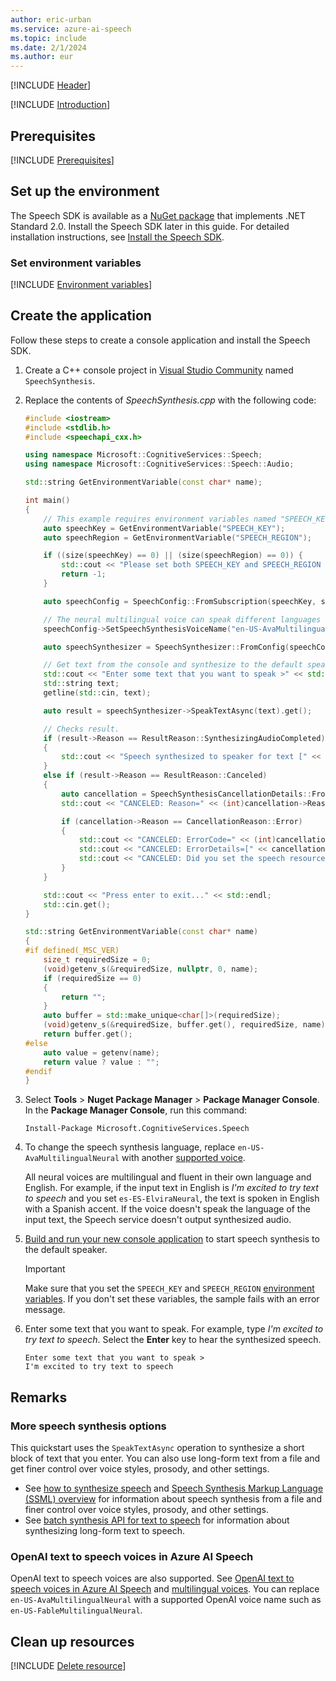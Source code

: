 ```yaml
---
author: eric-urban
ms.service: azure-ai-speech
ms.topic: include
ms.date: 2/1/2024
ms.author: eur
---
```


[!INCLUDE [Header](../../common/cpp.md)]

[!INCLUDE [Introduction](intro.md)]

## Prerequisites

[!INCLUDE [Prerequisites](../../common/azure-prerequisites.md)]

## Set up the environment

The Speech SDK is available as a [NuGet package](https://www.nuget.org/packages/Microsoft.CognitiveServices.Speech) that implements .NET Standard 2.0. Install the Speech SDK later in this guide. For detailed installation instructions, see [Install the Speech SDK](../../../quickstarts/setup-platform.md?pivots=programming-language-cpp).

### Set environment variables

[!INCLUDE [Environment variables](../../common/environment-variables.md)]

## Create the application

Follow these steps to create a console application and install the Speech SDK.

1. Create a C++ console project in [Visual Studio Community](https://visualstudio.microsoft.com/downloads/) named `SpeechSynthesis`.

1. Replace the contents of *SpeechSynthesis.cpp* with the following code:

    ```cpp
    #include <iostream> 
    #include <stdlib.h>
    #include <speechapi_cxx.h>

    using namespace Microsoft::CognitiveServices::Speech;
    using namespace Microsoft::CognitiveServices::Speech::Audio;

    std::string GetEnvironmentVariable(const char* name);

    int main()
    {
        // This example requires environment variables named "SPEECH_KEY" and "SPEECH_REGION"
        auto speechKey = GetEnvironmentVariable("SPEECH_KEY");
        auto speechRegion = GetEnvironmentVariable("SPEECH_REGION");

        if ((size(speechKey) == 0) || (size(speechRegion) == 0)) {
            std::cout << "Please set both SPEECH_KEY and SPEECH_REGION environment variables." << std::endl;
            return -1;
        }

        auto speechConfig = SpeechConfig::FromSubscription(speechKey, speechRegion);

        // The neural multilingual voice can speak different languages based on the input text.
        speechConfig->SetSpeechSynthesisVoiceName("en-US-AvaMultilingualNeural");

        auto speechSynthesizer = SpeechSynthesizer::FromConfig(speechConfig);

        // Get text from the console and synthesize to the default speaker.
        std::cout << "Enter some text that you want to speak >" << std::endl;
        std::string text;
        getline(std::cin, text);

        auto result = speechSynthesizer->SpeakTextAsync(text).get();

        // Checks result.
        if (result->Reason == ResultReason::SynthesizingAudioCompleted)
        {
            std::cout << "Speech synthesized to speaker for text [" << text << "]" << std::endl;
        }
        else if (result->Reason == ResultReason::Canceled)
        {
            auto cancellation = SpeechSynthesisCancellationDetails::FromResult(result);
            std::cout << "CANCELED: Reason=" << (int)cancellation->Reason << std::endl;

            if (cancellation->Reason == CancellationReason::Error)
            {
                std::cout << "CANCELED: ErrorCode=" << (int)cancellation->ErrorCode << std::endl;
                std::cout << "CANCELED: ErrorDetails=[" << cancellation->ErrorDetails << "]" << std::endl;
                std::cout << "CANCELED: Did you set the speech resource key and region values?" << std::endl;
            }
        }

        std::cout << "Press enter to exit..." << std::endl;
        std::cin.get();
    }

    std::string GetEnvironmentVariable(const char* name)
    {
    #if defined(_MSC_VER)
        size_t requiredSize = 0;
        (void)getenv_s(&requiredSize, nullptr, 0, name);
        if (requiredSize == 0)
        {
            return "";
        }
        auto buffer = std::make_unique<char[]>(requiredSize);
        (void)getenv_s(&requiredSize, buffer.get(), requiredSize, name);
        return buffer.get();
    #else
        auto value = getenv(name);
        return value ? value : "";
    #endif
    }  
    ```

1. Select **Tools** > **Nuget Package Manager** > **Package Manager Console**. In the **Package Manager Console**, run this command:

    ```console
    Install-Package Microsoft.CognitiveServices.Speech
    ```

1. To change the speech synthesis language, replace `en-US-AvaMultilingualNeural` with another [supported voice](~/articles/ai-services/speech-service/language-support.md#prebuilt-neural-voices).

   All neural voices are multilingual and fluent in their own language and English. For example, if the input text in English is *I'm excited to try text to speech* and you set `es-ES-ElviraNeural`, the text is spoken in English with a Spanish accent. If the voice doesn't speak the language of the input text, the Speech service doesn't output synthesized audio.

1. [Build and run your new console application](/cpp/build/vscpp-step-2-build) to start speech synthesis to the default speaker.

   > [!IMPORTANT]
   > Make sure that you set the `SPEECH_KEY` and `SPEECH_REGION` [environment variables](#set-environment-variables). If you don't set these variables, the sample fails with an error message.

1. Enter some text that you want to speak. For example, type *I'm excited to try text to speech*. Select the **Enter** key to hear the synthesized speech.

   ```console
   Enter some text that you want to speak >
   I'm excited to try text to speech
   ```

## Remarks

### More speech synthesis options

This quickstart uses the `SpeakTextAsync` operation to synthesize a short block of text that you enter. You can also use long-form text from a file and get finer control over voice styles, prosody, and other settings.

- See [how to synthesize speech](~/articles/ai-services/speech-service/how-to-speech-synthesis.md) and [Speech Synthesis Markup Language (SSML) overview](~/articles/ai-services/speech-service/speech-synthesis-markup.md) for information about speech synthesis from a file and finer control over voice styles, prosody, and other settings.
- See [batch synthesis API for text to speech](~/articles/ai-services/speech-service/batch-synthesis.md) for information about synthesizing long-form text to speech.

### OpenAI text to speech voices in Azure AI Speech

OpenAI text to speech voices are also supported. See [OpenAI text to speech voices in Azure AI Speech](../../../openai-voices.md) and [multilingual voices](../../../language-support.md?tabs=tts#multilingual-voices). You can replace `en-US-AvaMultilingualNeural` with a supported OpenAI voice name such as `en-US-FableMultilingualNeural`.

## Clean up resources

[!INCLUDE [Delete resource](../../common/delete-resource.md)]
